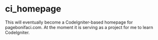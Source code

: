ci_homepage
===========

This will eventually become a CodeIgniter-based homepage for pagebonifaci.com. 
At the moment it is serving as a project for me to learn CodeIgniter.
